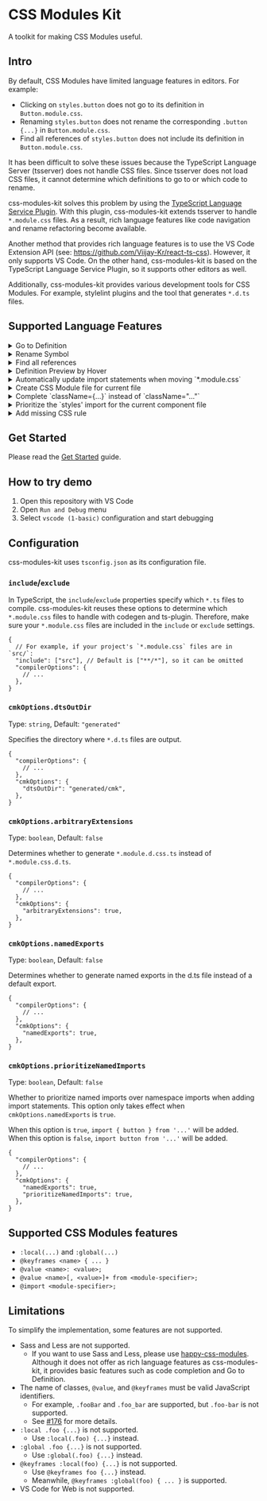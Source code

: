 # CSS Modules Kit

A toolkit for making CSS Modules useful.

## Intro

By default, CSS Modules have limited language features in editors. For example:

- Clicking on `styles.button` does not go to its definition in `Button.module.css`.
- Renaming `styles.button` does not rename the corresponding `.button {...}` in `Button.module.css`.
- Find all references of `styles.button` does not include its definition in `Button.module.css`.

It has been difficult to solve these issues because the TypeScript Language Server (tsserver) does not handle CSS files. Since tsserver does not load CSS files, it cannot determine which definitions to go to or which code to rename.

css-modules-kit solves this problem by using the [TypeScript Language Service Plugin](https://github.com/microsoft/TypeScript/wiki/Writing-a-Language-Service-Plugin). With this plugin, css-modules-kit extends tsserver to handle `*.module.css` files. As a result, rich language features like code navigation and rename refactoring become available.

Another method that provides rich language features is to use the VS Code Extension API (see: https://github.com/Viijay-Kr/react-ts-css). However, it only supports VS Code. On the other hand, css-modules-kit is based on the TypeScript Language Service Plugin, so it supports other editors as well.

Additionally, css-modules-kit provides various development tools for CSS Modules. For example, stylelint plugins and the tool that generates `*.d.ts` files.

## Supported Language Features

<details>
<summary>Go to Definition</summary>

https://github.com/user-attachments/assets/bdeb2c8a-d615-4223-bae4-e7446f62d353

</details>

<details>
<summary>Rename Symbol</summary>

https://github.com/user-attachments/assets/db39a95e-2fc8-42a6-a64d-02f2822afbfe

</details>

<details>
<summary>Find all references</summary>

https://github.com/user-attachments/assets/df1e2feb-2a1a-4bf5-ae70-1cac36d90409

</details>

<details>
<summary>Definition Preview by Hover</summary>

You can preview the definition with <kbd>Command</kbd> + <kbd>Hover</kbd> on macOS and VS Code (key bindings may vary depending on your OS and editor).

https://github.com/user-attachments/assets/8d42acb8-2822-4fe6-89ce-8472c7065b8b

</details>

<details>
<summary>Automatically update import statements when moving `*.module.css`</summary>

https://github.com/user-attachments/assets/4af168fa-357d-44e1-b010-3053802bf1a2

</details>

<details>
<summary>Create CSS Module file for current file</summary>

If there is no CSS Module file corresponding to `xxx.tsx`, create one.

https://github.com/user-attachments/assets/05f9e839-9617-43dc-a519-d5a20adf1146

</details>

<details>
<summary>Complete `className={...}` instead of `className="..."`</summary>

In projects where CSS Modules are used, the element is styled with `className={styles.xxx}`. However, when you type `className`, `className="..."` is completed. This is annoying to the user.

So, instead of `className="..."` instead of `className={...}` instead of `className="..."`.

https://github.com/user-attachments/assets/b3609c8a-123f-4f4b-af8c-3c8bf7ab4363

</details>

<details>
<summary>Prioritize the `styles' import for the current component file</summary>

When you request `styles` completion, the CSS Module file `styles` will be suggested. If there are many CSS Module files in the project, more items will be suggested. This can be confusing to the user.

So I have made it so that the `styles` of the CSS Module file corresponding to the current file is shown first.

<img width="821" alt="image" src="https://github.com/user-attachments/assets/413373ec-1258-484d-9248-bc173e4f6d4a" />

</details>

<details>
<summary>Add missing CSS rule</summary>

If you are trying to use a class name that is not defined, you can add it with Quick Fixes.

https://github.com/user-attachments/assets/3502150a-985d-45f3-9912-bbc183e41c03

</details>

## Get Started

Please read the [Get Started](docs/get-started.md) guide.

## How to try demo

1. Open this repository with VS Code
2. Open `Run and Debug` menu
3. Select `vscode (1-basic)` configuration and start debugging

## Configuration

css-modules-kit uses `tsconfig.json` as its configuration file.

### `include`/`exclude`

In TypeScript, the `include`/`exclude` properties specify which `*.ts` files to compile. css-modules-kit reuses these options to determine which `*.module.css` files to handle with codegen and ts-plugin. Therefore, make sure your `*.module.css` files are included in the `include` or `exclude` settings.

```jsonc
{
  // For example, if your project's `*.module.css` files are in `src/`:
  "include": ["src"], // Default is ["**/*"], so it can be omitted
  "compilerOptions": {
    // ...
  },
}
```

### `cmkOptions.dtsOutDir`

Type: `string`, Default: `"generated"`

Specifies the directory where `*.d.ts` files are output.

```jsonc
{
  "compilerOptions": {
    // ...
  },
  "cmkOptions": {
    "dtsOutDir": "generated/cmk",
  },
}
```

### `cmkOptions.arbitraryExtensions`

Type: `boolean`, Default: `false`

Determines whether to generate `*.module.d.css.ts` instead of `*.module.css.d.ts`.

```jsonc
{
  "compilerOptions": {
    // ...
  },
  "cmkOptions": {
    "arbitraryExtensions": true,
  },
}
```

### `cmkOptions.namedExports`

Type: `boolean`, Default: `false`

Determines whether to generate named exports in the d.ts file instead of a default export.

```jsonc
{
  "compilerOptions": {
    // ...
  },
  "cmkOptions": {
    "namedExports": true,
  },
}
```

### `cmkOptions.prioritizeNamedImports`

Type: `boolean`, Default: `false`

Whether to prioritize named imports over namespace imports when adding import statements. This option only takes effect when `cmkOptions.namedExports` is `true`.

When this option is `true`, `import { button } from '...'` will be added. When this option is `false`, `import button from '...'` will be added.

```jsonc
{
  "compilerOptions": {
    // ...
  },
  "cmkOptions": {
    "namedExports": true,
    "prioritizeNamedImports": true,
  },
}
```

## Supported CSS Modules features

- `:local(...)` and `:global(...)`
- `@keyframes <name> { ... }`
- `@value <name>: <value>;`
- `@value <name>[, <value>]+ from <module-specifier>;`
- `@import <module-specifier>;`

## Limitations

To simplify the implementation, some features are not supported.

- Sass and Less are not supported.
  - If you want to use Sass and Less, please use [happy-css-modules](https://github.com/mizdra/happy-css-modules). Although it does not offer as rich language features as css-modules-kit, it provides basic features such as code completion and Go to Definition.
- The name of classes, `@value`, and `@keyframes` must be valid JavaScript identifiers.
  - For example, `.fooBar` and `.foo_bar` are supported, but `.foo-bar` is not supported.
  - See [#176](https://github.com/mizdra/css-modules-kit/issues/176) for more details.
- `:local .foo {...}` is not supported.
  - Use `:local(.foo) {...}` instead.
- `:global .foo {...}` is not supported.
  - Use `:global(.foo) {...}` instead.
- `@keyframes :local(foo) {...}` is not supported.
  - Use `@keyframes foo {...}` instead.
  - Meanwhile, `@keyframes :global(foo) { ... }` is supported.
- VS Code for Web is not supported.
